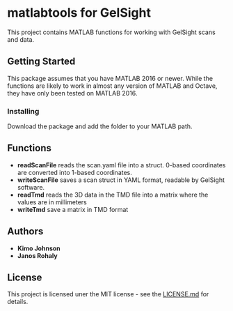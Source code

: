 # matlabtools for GelSight
This project contains MATLAB functions for working with GelSight scans and data. 

## Getting Started

This package assumes that you have MATLAB 2016 or newer. While the functions are likely to work in almost any version of MATLAB and Octave, they have only been tested on MATLAB 2016.

### Installing

Download the package and add the folder to your MATLAB path.

## Functions

 * **readScanFile** reads the scan.yaml file into a struct. 0-based coordinates are converted into 1-based coordinates.
 * **writeScanFile** saves a scan struct in YAML format, readable by GelSight software.
 * **readTmd** reads the 3D data in the TMD file into a matrix where the values are in millimeters
 * **writeTmd** save a matrix in TMD format


## Authors
 * **Kimo Johnson**
 * **Janos Rohaly**
 
 ## License
 
 This project is licensed uner the MIT license - see the [LICENSE.md](LICENSE.md) for details.
